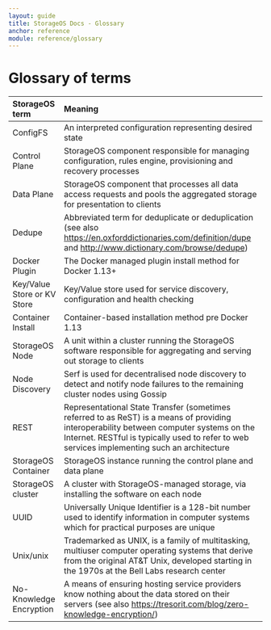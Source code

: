 ```yaml
---
layout: guide
title: StorageOS Docs - Glossary
anchor: reference
module: reference/glossary
---
```


# Glossary of terms

| StorageOS term        | Meaning                                      |
|:----------------------|:---------------------------------------------|
| ConfigFS              |An interpreted configuration representing desired state|
| Control Plane         |StorageOS component responsible for managing configuration, rules engine, provisioning and recovery processes|
| Data Plane            |StorageOS component that processes all data access requests and pools the aggregated storage for presentation to clients|
| Dedupe                |Abbreviated term for deduplicate or deduplication (see also https://en.oxforddictionaries.com/definition/dupe and http://www.dictionary.com/browse/dedupe)|
| Docker Plugin         |The Docker managed plugin install method for Docker 1.13+|
| Key/Value Store or KV Store|Key/Value store used for service discovery, configuration and health checking|
| Container Install     |Container-based installation method pre Docker 1.13|
| StorageOS Node        |A unit within a cluster running the StorageOS software responsible for aggregating and serving out storage to clients|
| Node Discovery        |Serf is used for decentralised node discovery to detect and notify node failures to the remaining cluster nodes using Gossip|
| REST                  |Representational State Transfer (sometimes referred to as ReST) is a means of providing interoperability between computer systems on the Internet.  RESTful is typically used to refer to web services implementing such an architecture|
| StorageOS Container   |StorageOS instance running the control plane and data plane|
| StorageOS cluster     |A cluster with StorageOS-managed storage, via installing the software on each node|
| UUID                  |Universally Unique Identifier is a 128-bit number used to identify information in computer systems which for practical purposes are unique|
| Unix/unix             |Trademarked as UNIX, is a family of multitasking, multiuser computer operating systems that derive from the original AT&T Unix, developed starting in the 1970s at the Bell Labs research center|
| No-Knowledge Encryption|A means of ensuring hosting service providers know nothing about the data stored on their servers (see also https://tresorit.com/blog/zero-knowledge-encryption/)|
